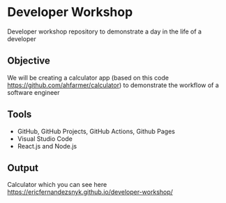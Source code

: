 # Developer Workshop
Developer workshop repository to demonstrate a day in the life of a developer

## Objective
We will be creating a calculator app (based on this code https://github.com/ahfarmer/calculator) to demonstrate the workflow of a software engineer

## Tools
- GitHub, GitHub Projects, GitHub Actions, Github Pages
- Visual Studio Code
- React.js and Node.js

## Output
Calculator which you can see here https://ericfernandezsnyk.github.io/developer-workshop/
